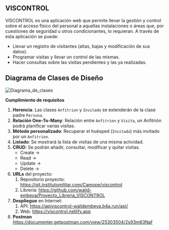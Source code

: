 ## **VISCONTROL**

VISCONTROL es una aplicación web que permite llevar la gestión y control sobre el acceso físico del personal a aquellas instalaciones o áreas que, por cuestiones de seguridad u otros condicionantes, lo requieran. A través de esta aplicación se puede:

+ Llevar un registro de visitantes (altas, bajas y modificación de sus datos).
+ Programar visitas y llevar un control de las mismas.
+ Hacer consultas sobre las visitas pendientes y las ya realizadas.

## Diagrama de Clases de Diseño
![Diagrama_de_clases](https://git.institutomilitar.com/Camope/viscontrol/-/wikis/images/diagramaClases.png)
    
  **Cumplimiento de requisitos**
1. **Herencia**: Las clases `Anfitrion` y `Invitado` se extenderán de la clase padre `Persona`.
2. **Relación One-To-Many**: Relación entre `Anfitrion` y `Visita`, un Anfitrión podrá planificar varias visitas.
3. **Método personalizado**: Recuperar el huésped (`Invitado`) más invitado por un `Anfitrion`.
4. **Listado**: Se mostrará la lista de visitas de una misma actividad.
5. **CRUD**: Se podrán añadir, consultar, modificar y quitar visitas. 
      + Create -> 
      + Read  -> 
      + Update ->
      + Delete ->
6. **URLs** del proyecto:
   1. Repositorio proyecto: https://git.institutomilitar.com/Camope/viscontrol
   1. Librería: https://github.com/walid-embeya/Proyecto_Libreria_VISCONTROL
7. **Despliegue** en Internet: 
   1. API: https://apiviscontrol-walidembeya.b4a.run/api/
   1. Web: https://viscontrol.netlify.app
8. **Postman**
https://documenter.getpostman.com/view/25303504/2s93m63Naf
